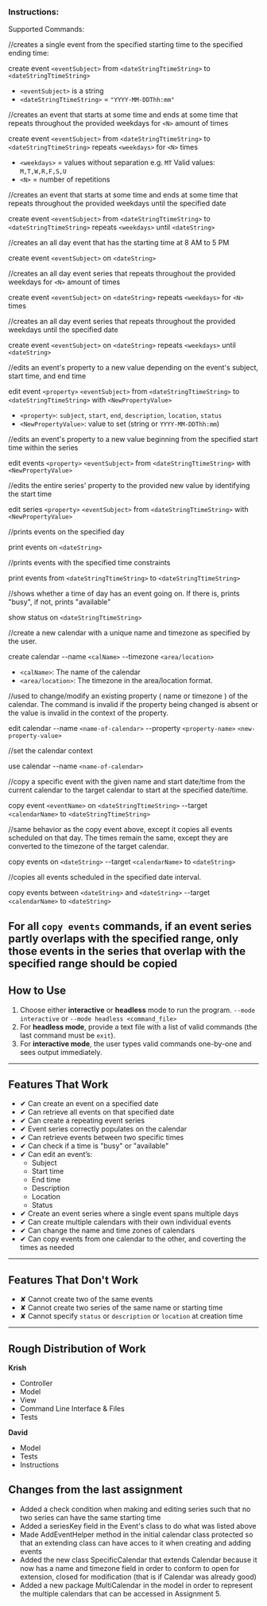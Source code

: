### Instructions:
Supported Commands:

//creates a single event from the specified starting time to the specified ending time:

create event `<eventSubject>` from `<dateStringTtimeString>` to `<dateStringTtimeString>`
- `<eventSubject>` is a string  
- `<dateStringTtimeString>` = `"YYYY-MM-DDThh:mm"`

//creates an event that starts at some time and ends at some time that repeats throughout the provided weekdays for `<N>` amount of times 

create event `<eventSubject>` from `<dateStringTtimeString>` to `<dateStringTtimeString>` repeats `<weekdays>` for `<N>` times
- `<weekdays>` = values without separation e.g. `MT` Valid values: `M,T,W,R,F,S,U`  
- `<N>` = number of repetitions


//creates an event that starts at some time and ends at some time that repeats throughout the provided weekdays until the specified date

create event `<eventSubject>` from `<dateStringTtimeString>` to `<dateStringTtimeString>` repeats `<weekdays>` until `<dateString>`

//creates an all day event that has the starting time at 8 AM to 5 PM

create event `<eventSubject>` on `<dateString>`

//creates an all day event series that repeats throughout the provided weekdays for `<N>` amount of times

create event `<eventSubject>` on `<dateString>` repeats `<weekdays>` for `<N>` times

//creates an all day event series that repeats throughout the provided weekdays until the specified date

create event `<eventSubject>` on `<dateString>` repeats `<weekdays>` until `<dateString>`

//edits an event's property to a new value depending on the event's subject, start time, and end time

edit event `<property>` `<eventSubject>` from `<dateStringTtimeString>` to `<dateStringTtimeString>` with `<NewPropertyValue>`
- `<property>`: `subject`, `start`, `end`, `description`, `location`, `status`  
- `<NewPropertyValue>`: value to set (string or `YYYY-MM-DDThh:mm`)

//edits an event's property to a new value beginning from the specified start time within the series

edit events `<property>` `<eventSubject>` from `<dateStringTtimeString>` with `<NewPropertyValue>`

//edits the entire series' property to the provided new value by identifying the start time

edit series `<property>` `<eventSubject>` from `<dateStringTtimeString>` with `<NewPropertyValue>`

//prints events on the specified day

print events on `<dateString>`

//prints events with the specified time constraints

print events from `<dateStringTtimeString>` to `<dateStringTtimeString>`

//shows whether a time of day has an event going on. If there is, prints "busy", if not, prints "available"

show status on `<dateStringTtimeString>`


//create a new calendar with a unique name and timezone as specified by the user.

create calendar --name `<calName>` --timezone `<area/location>`
- `<calName>`: The name of the calendar
- `<area/location>`: The timezone in the area/location format.

//used to change/modify an existing property ( name or timezone ) of the calendar. The command is invalid if the property being changed is absent or the value is invalid in the context of the property.

edit calendar --name `<name-of-calendar>` --property `<property-name>` `<new-property-value>`

//set the calendar context

use calendar --name `<name-of-calendar>`

//copy a specific event with the given name and start date/time from the current calendar to the target calendar to start at the specified date/time.

copy event `<eventName>` on `<dateStringTtimeString>` --target `<calendarName>` to `<dateStringTtimeString>`

//same behavior as the copy event above, except it copies all events scheduled on that day. The times remain the same, except they are converted to the timezone of the target calendar.

copy events on `<dateString>` --target `<calendarName>` to `<dateString>`

//copies all events scheduled in the specified date interval.

copy events between `<dateString>` and `<dateString>` --target `<calendarName>` to `<dateString>`

For all `copy events` commands, if an event series partly overlaps with the specified range, only those events in the series that overlap with the specified range should be copied
---
## How to Use

1. Choose either **interactive** or **headless** mode to run the program. `--mode interactive` or `--mode headless <command_file>`
3. For **headless mode**, provide a text file with a list of valid commands (the last command must be `exit`).  
4. For **interactive mode**, the user types valid commands one-by-one and sees output immediately.

---

## Features That Work

- ✔ Can create an event on a specified date  
- ✔ Can retrieve all events on that specified date  
- ✔ Can create a repeating event series  
- ✔ Event series correctly populates on the calendar  
- ✔ Can retrieve events between two specific times  
- ✔ Can check if a time is "busy" or "available"  
- ✔ Can edit an event’s:
  - Subject  
  - Start time  
  - End time  
  - Description  
  - Location  
  - Status
- ✔ Create an event series where a single event spans multiple days
- ✔ Can create multiple calendars with their own individual events
- ✔ Can change the name and time zones of calendars
- ✔ Can copy events from one calendar to the other, and coverting the times as needed

---

## Features That Don't Work

- ✘ Cannot create two of the same events
- ✘ Cannot create two series of the same name or starting time
- ✘ Cannot specify `status` or `description` or `location` at creation time  

---

## Rough Distribution of Work

**Krish**  
- Controller
- Model
- View
- Command Line Interface & Files  
- Tests  

**David**  
- Model  
- Tests  
- Instructions

## Changes from the last assignment
- Added a check condition when making and editing series such that no two series can have the same starting time
- Added a seriesKey field in the Event's class to do what was listed above
- Made AddEventHelper method in the initial calendar class protected so that an extending class can have acces to it when creating and adding events
- Added the new class SpecificCalendar that extends Calendar because it now has a name and timezone field in order to conform to open for extension, closed for modification (that is if Calendar was already good)
- Added a new package MultiCalendar in the model in order to represent the multiple calendars that can be accessed in Assignment 5.

